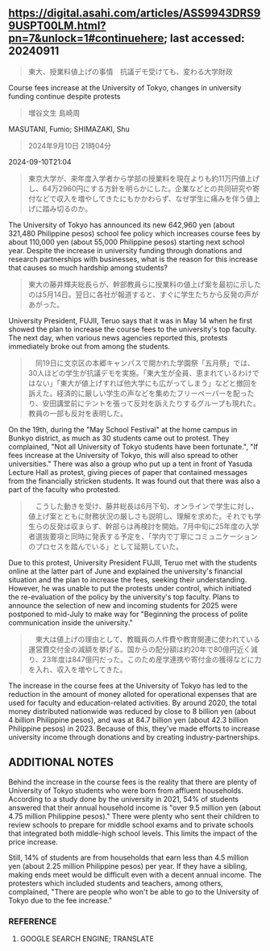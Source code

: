 ## https://digital.asahi.com/articles/ASS9943DRS99USPT00LM.html?pn=7&unlock=1#continuehere; last accessed: 20240911

> 東大、授業料値上げの事情　抗議デモ受けても、変わる大学財政

Course fees increase at the University of Tokyo, changes in university funding continue despite protests

> 増谷文生 島崎周

MASUTANI, Fumio; SHIMAZAKI, Shu 

> 2024年9月10日 21時04分

2024-09-10T21:04

> 東京大学が、来年度入学者から学部の授業料を現在よりも約11万円値上げし、64万2960円にする方針を明らかにした。企業などとの共同研究や寄付などで収入を増やしてきたにもかかわらず、なぜ学生に痛みを伴う値上げに踏み切るのか。

The University of Tokyo has announced its new 642,960 yen (about 321,480 Philippine pesos) school fee policy which increases course fees by about 110,000 yen (about 55,000 Philippine pesos) starting next school year. Despite the increase in university funding through donations and research partnerships with businesses, what is the reason for this increase that causes so much hardship among students?

> 東大の藤井輝夫総長らが、幹部教員らに授業料の値上げ案を最初に示したのは5月14日。翌日に各社が報道すると、すぐに学生たちから反発の声があがった。

University President, FUJII, Teruo says that it was in May 14 when he first showed the plan to increase the course fees to the university's top faculty. The next day, when various news agencies reported this, protests immediately broke out from among the students. 

>　同19日に文京区の本郷キャンパスで開かれた学園祭「五月祭」では、30人ほどの学生が抗議デモを実施。「東大生が全員、恵まれているわけではない」「東大が値上げすれば他大学にも広がってしまう」などと撤回を訴えた。経済的に厳しい学生の声などを集めたフリーペーパーを配ったり、安田講堂前にテントを張って反対を訴えたりするグループも現れた。教員の一部も反対を表明した。

On the 19th, during the "May School Festival" at the home campus in Bunkyo district, as much as 30 students came out to protest. They complained, "Not all University of Tokyo students have been fortunate.", "If fees increase at the University of Tokyo, this will also spread to other universities." There was also a group who put up a tent in front of Yasuda Lecture Hall as protest, giving pieces of paper that contained messages from the financially stricken students. It was found out that there was also a part of the faculty who protested.

>　こうした動きを受け、藤井総長は6月下旬、オンラインで学生に対し、値上げ案とともに財務状況の厳しさも説明し、理解を求めた。それでも学生らの反発は収まらず、幹部らは再検討を開始。7月中旬に25年度の入学者選抜要項と同時に発表する予定を、「学内で丁寧にコミュニケーションのプロセスを踏んでいる」として延期していた。

Due to this protest, University President FUJII, Teruo met with the students online at the latter part of June and explained the university's financial situation and the plan to increase the fees, seeking their understanding. However, he was unable to put the protests under control, which initiated the re-evaluation of the policy by the university's top faculty. Plans to announce the selection of new and incoming students for 2025 were postponed to mid-July to make way for "Beginning the process of polite communication inside the university."

>　東大は値上げの理由として、教職員の人件費や教育関連に使われている運営費交付金の減額を挙げる。国からの配分額は約20年で80億円近く減り、23年度は847億円だった。このため産学連携や寄付金の獲得などに力を入れ、収入を増やしてきた。

The increase in the course fees at the University of Tokyo has led to the reduction in the amount of money alloted for operational expenses that are used for faculty and education-related activities. By around 2020, the total money distributed nationwide was reduced by close to 8 billion yen (about 4 billion Philippine pesos), and was at 84.7 billion yen (about 42.3 billion Philippine pesos) in 2023. Because of this, they've made efforts to increase university income through donations and by creating industry-partnerships.

## ADDITIONAL NOTES

Behind the increase in the course fees is the reality that there are plenty of University of Tokyo students who were born from affluent households. According to a study done by the university in 2021, 54% of students answered that their annual household income is "over 9.5 million yen (about 4.75 million Philippine pesos)." There were plenty who sent their children to review schools to prepare for middle school exams and to private schools that integrated both middle-high school levels. This limits the impact of the price increase.

Still, 14% of students are from households that earn less than 4.5 million yen (about 2.25 million Philippine pesos) per year. If they have a sibling, making ends meet would be difficult even with a decent annual income. The protesters which included students and teachers, among others, complained, "There are people who won't be able to go to the University of Tokyo due to the fee increase."

### REFERENCE

1) GOOGLE SEARCH ENGINE; TRANSLATE